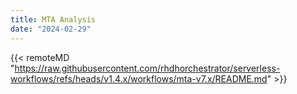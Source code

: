 ```yaml
---
title: MTA Analysis
date: "2024-02-29"
---
```


{{< remoteMD "https://raw.githubusercontent.com/rhdhorchestrator/serverless-workflows/refs/heads/v1.4.x/workflows/mta-v7.x/README.md" >}}
